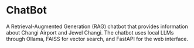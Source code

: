 # ChatBot
A Retrieval-Augmented Generation (RAG) chatbot that provides information about Changi Airport and Jewel Changi. The chatbot uses local LLMs through Ollama, FAISS for vector search, and FastAPI for the web interface.
